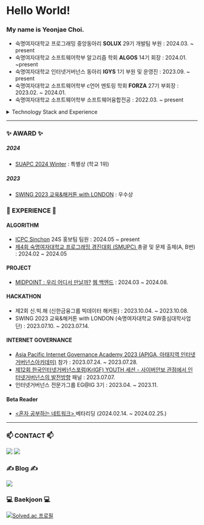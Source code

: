 # Hello World!

### My name is Yeonjae Choi.
- 숙명여자대학교 프로그래밍 중앙동아리 **SOLUX** 29기 개발팀 부원 : 2024.03. ~ present
- 숙명여자대학교 소프트웨어학부 알고리즘 학회 **ALGOS** 14기 회장 : 2024.01. ~present
- 숙명여자대학교 인터넷거버넌스 동아리 **IGYS** 1기 부원 및 운영진 : 2023.09. ~ present
- 숙명여자대학교 소프트웨어학부 c언어 멘토링 학회 **FORZA** 27기 부회장 : 2023.02. ~ 2024.01.
- 숙명여자대학교 소프트웨어학부 소프트웨어융합전공 : 2022.03. ~  present

<details>
<summary>Technology Stack and Experience</summary>
<div markdown="1">       

#### Currently Using
<img src="https://img.shields.io/badge/Python-3776AB?style=for-the-badge&logo=Python&logoColor=white"> <img src="https://img.shields.io/badge/C++-00599C?style=for-the-badge&logo=C++&logoColor=white"> <img src="https://img.shields.io/badge/Java-007396?style=for-the-badge&logo=Java&logoColor=white">

#### Currently Studying
<img src="https://img.shields.io/badge/Microsoft Sql Server-CC2927?style=for-the-badge&logo=microsoftsqlserver&logoColor=white">
<img src="https://img.shields.io/badge/MySQL-4479A1?style=for-the-badge&logo=mysql&logoColor=white">
<img src="https://img.shields.io/badge/Spring-6DB33F?style=for-the-badge&logo=spring&logoColor=white">
<img src="https://img.shields.io/badge/Spring Boot-6DB33F?style=for-the-badge&logo=springboot&logoColor=white">

#### Tools
<img src="https://img.shields.io/badge/Git-F05032?style=for-the-badge&logo=Git&logoColor=white"> <img src="https://img.shields.io/badge/GitHub-181717?style=for-the-badge&logo=GitHub&logoColor=white"> 
<img src="https://img.shields.io/badge/Visual Studio-5C2D91?style=for-the-badge&logo=visualstudio&logoColor=white"> 
<img src="https://img.shields.io/badge/Visual Studio Code-007ACC?style=for-the-badge&logo=visualstudiocode&logoColor=white"> <img src="https://img.shields.io/badge/Intellij IDEA-000000?style=for-the-badge&logo=intellijidea&logoColor=white"> 


#### Past Experience
<img src="https://img.shields.io/badge/HTML5-E34F26?style=for-the-badge&logo=HTML5&logoColor=white"> <img src="https://img.shields.io/badge/CSS3-572B6?style=for-the-badge&logo=CSS3&logoColor=white"> 
<img src="https://img.shields.io/badge/JavaScript-F7DF1E?style=for-the-badge&logo=JavaScript&logoColor=white"> <img src="https://img.shields.io/badge/C-A8B9CC?style=for-the-badge&logo=C&logoColor=white">

</div>
</details>

---

### ✨ AWARD ✨
##### 2024 
- <a href="https://icpc-sinchon.io/suapc">SUAPC 2024 Winter</a> : 특별상 (학교 1위)
##### 2023
* <a href="https://0yeonjae2.tistory.com/entry/SWING-2023-%EA%B5%90%EC%9C%A1%EB%8D%B0%EC%9D%B4%ED%84%B0-%ED%95%B4%EC%BB%A4%ED%86%A4-with-LONDON-%ED%9B%84%EA%B8%B0">SWING 2023 교육&해커톤 with LONDON</a> : 우수상

### 💪 EXPERIENCE 💪 
#### ALGORITHM
- <a href="https://icpc-sinchon.io/">ICPC Sinchon</a> 24S 홍보팀 팀원 : 2024.05 ~ present
- <a href="https://www.acmicpc.net/category/detail/4212"> 제4회 숙명여자대학교 프로그래밍 경진대회 (SMUPC) </a> 총괄 및 문제 출제(A, B번) : 2024.02 ~ 2024.05

#### PROJECT
- <a href="https://github.com/Solucitation/midpoint-backend">MIDPOINT : 우리 어디서 만날까?</a> <a href="https://0yeonjae2.tistory.com/entry/%F0%9F%92%AB%EC%B5%9C%EC%A0%81%EC%9D%98-%EB%A7%8C%EB%82%A8-%EC%9E%A5%EC%86%8C%EB%A5%BC-%EC%B0%BE%EC%95%84%EB%9D%BC-MIDPOINT-%ED%94%84%EB%A1%9C%EC%A0%9D%ED%8A%B8-%ED%9B%84%EA%B8%B0%F0%9F%92%99">웹 백엔드</a> : 2024.03 ~ 2024.08.

#### HACKATHON
- 제2회 신.빅.해 (신한금융그룹 빅데이터 해커톤) : 2023.10.04. ~ 2023.10.08.
- SWING 2023 교육&해커톤 with LONDON (숙명여자대학교 SW중심대학사업단) : 2023.07.10. ~ 2023.07.14.

#### INTERNET GOVERNANCE
- <a href="https://0yeonjae2.tistory.com/entry/APIGA-2023-%ED%9B%84%EA%B8%B0">Asia Pacific Internet Governance Academy 2023 (APIGA, 아태지역 인터넷거버넌스아카데미)</a> 참가 : 2023.07.24. ~ 2023.07.28.
- <a href="https://0yeonjae2.tistory.com/entry/KrIGF-2023-%ED%9B%84%EA%B8%B0">제12회 한국인터넷거버넌스포럼(KrIGF) YOUTH 세션 - 사이버안보 관점에서 인터넷거버넌스의 발전방향</a> 패널 : 2023.07.07.
- 인터넷거버넌스 전문가그룹 EG@IG 3기 : 2023.04. ~ 2023.11. 

#### Beta Reader
- <a href="https://0yeonjae2.tistory.com/entry/%EB%B2%A0%ED%83%80%EB%A6%AC%EB%8D%94-%ED%98%BC%EC%9E%90-%EA%B3%B5%EB%B6%80%ED%95%98%EB%8A%94-%EB%84%A4%ED%8A%B8%EC%9B%8C%ED%81%AC-%EB%B2%A0%ED%83%80%EB%A6%AC%EB%8D%94-%ED%9B%84%EA%B8%B0"> <혼자 공부하는 네트워크> </a> 베타리딩 (2024.02.14. ~ 2024.02.25.)

---
### 📫 CONTACT 📫
<a href="mailto:0yeonjae2@naver.com"><img src="https://img.shields.io/badge/Naver Mail-03C75A?style=flat-square&logo=Naver&logoColor=white&link=mailto:0yeonjae2@naver.com"/></a> <a href="mailto:0yeonjae2@sookmyung.ac.kr"><img src="https://img.shields.io/badge/Gmail-EA4335?style=flat-square&logo=Gmail&logoColor=white&link=mailto:0yeonjae2@sookmyung.ac.kr"/></a>

### ✍️ Blog ✍️
<a href="https://0yeonjae2.tistory.com/"><img src="https://img.shields.io/badge/Tistory-000000?style=flat-square&logo=Tistory&logoColor=white&link=https://0yeonjae2.tistory.com/"/></a> 

### 💻 Baekjoon 💻
[![Solved.ac
프로필](http://mazassumnida.wtf/api/v2/generate_badge?boj=0yeonjae2)](https://solved.ac/0yeonjae2/)


<!--
**yeonjae02/yeonjae02** is a ✨ _special_ ✨ repository because its `README.md` (this file) appears on your GitHub profile.

Here are some ideas to get you started:

- 🔭 I’m currently working on ...
- 🌱 I’m currently learning ...
- 👯 I’m looking to collaborate on ...
- 🤔 I’m looking for help with ...
- 💬 Ask me about ...
- 📫 How to reach me: ...
- 😄 Pronouns: ...
- ⚡ Fun fact: ...


-->
